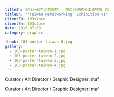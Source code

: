 ```yaml
---
titleZh: 與我一起生活的器物 · 來自台灣的金工器物展 VI
titleEn: "'Taiwan Metalworking' Exhibition VI"
clientZh: 103store
clientEn: 103store
date: 2018-07-08
category: graphic

thumb: 103-poster-taiwan-0.jpg
gallery:
  - 103-poster-taiwan-1.jpg
  - 103-poster-taiwan-2.jpg
  - 103-poster-taiwan-3.jpg
  - 103-poster-taiwan-4.jpg
---
```


Curator / Art Director / Graphic Designer: maf

<!-- lang -->

Curator / Art Director / Graphic Designer: maf
